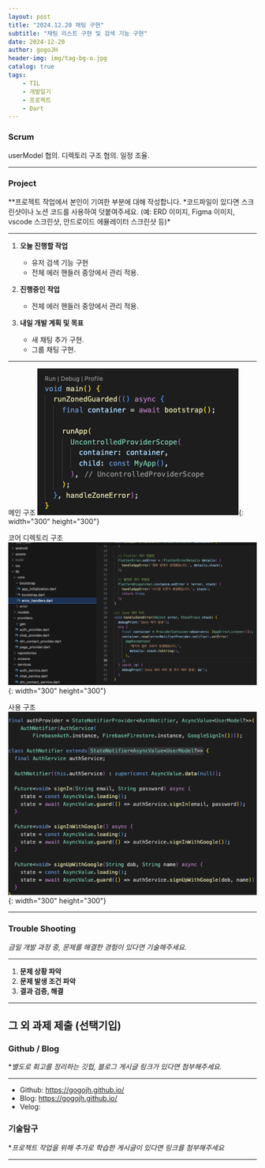 ```yaml
---
layout: post
title: "2024.12.20 채팅 구현"
subtitle: "채팅 리스트 구현 및 검색 기능 구현"
date: 2024-12-20
author: gogoJH
header-img: img/tag-bg-o.jpg
catalog: true
tags:
    - TIL
    - 개발일기
    - 프로젝트
    - Dart
---
```


### Scrum

userModel 협의.
디렉토리 구조 협의.
일정 조율.

---

### Project

\**프로젝트 작업에서 본인이 기여한 부분에 대해 작성합니다.
*코드파일이 있다면 스크린샷이나 노션 코드를 사용하여 덧붙여주세요.
(예: ERD 이미지, Figma 이미지, vscode 스크린샷, 안드로이드 에뮬레이터 스크린샷 등)\*

---

1. **오늘 진행할 작업**

    - 유저 검색 기능 구현
    - 전체 에러 핸들러 중앙에서 관리 적용.

2. **진행중인 작업**

    - 전체 에러 핸들러 중앙에서 관리 적용.

3. **내일 개발 계획 및 목표**
    - 새 채팅 추가 구현.
    - 그룹 채팅 구현.

------------

메인 구조
![메인](/img/main_code.png){: width="300" height="300"}

코어 디렉토리 구조
![코어](/img/core_code.png){: width="300" height="300"}

사용 구조
![사용자](/img/user_code.png){: width="300" height="300"}

---

### Trouble Shooting

_금일 개발 과정 중, 문제를 해결한 경험이 있다면 기술해주세요._

---

1. **문제 상황 파악**
2. **문제 발생 조건 파악**
3. **결과 검증, 해결**

---

## 그 외 과제 제출 (선택기입)

### Github / Blog

\*_별도로 회고를 정리하는 깃헙, 블로그 게시글 링크가 있다면 첨부해주세요._

---

-   Github: https://gogojh.github.io/
-   Blog: https://gogojh.github.io/
-   Velog:

### 기술탐구

\*_프로젝트 작업을 위해 추가로 학습한 게시글이 있다면 링크를 첨부해주세요_

---
